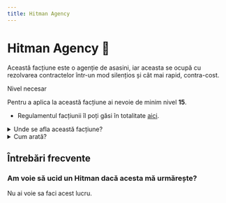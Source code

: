 ```yaml
---
title: Hitman Agency
---
```



# Hitman Agency 🎯 
Această facțiune este o agenție de asasini, iar aceasta se ocupă cu rezolvarea contractelor într-un mod silențios și cât mai rapid, contra-cost.

<div class="warning-container">
    <p class="title">Nivel necesar</p>
    <p class="description">Pentru a aplica la această facțiune ai nevoie de minim nivel <strong>15</strong>.</p>
</div>

- Regulamentul facțiunii îl poți găsi în totalitate [aici](https://ragepanel.b-hood.ro/rules/view/regulament-hitman "Link regulament Hitman").

<details class="details custom-block">
    <summary>Unde se afla această facțiune?</summary>
    <p>![Locație Hitman](https://i.imgur.com/5HI7hv3.png "Locație Hitman")</p>
</details>

<details class="details custom-block">
    <summary>Cum arată?</summary>
    <p>![HQ Hitman](https://i.imgur.com/DMIyo9P.png "HQ Hitman")</p>
</details>


## Întrebări frecvente

### Am voie să ucid un Hitman dacă acesta mă urmărește?
Nu ai voie sa faci acest lucru.
